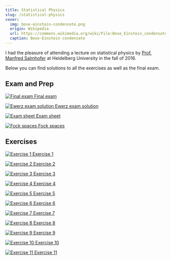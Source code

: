 ```yaml
---
title: Statistical Physics
slug: /statistical-physics
cover:
  img: bose-einstein-condensate.png
  origin: Wikipedia
  url: https://commons.wikimedia.org/wiki/File:Bose_Einstein_condensate.png
  caption: Bose-Einstein condensate
---
```


<script>
  import { DocsGrid } from '$lib'
</script>

I had the pleasure of attending a lecture on statistical physics by [Prof. Manfred Salmhofer](https://www.thphys.uni-heidelberg.de/~salmhofer) at Heidelberg University in the fall of 2016.

Below you can find solutions to all the exercises as well as the final exam.

## Exam and Prep

<DocsGrid>

[![Final exam](./thumbnails/final-exam.png) Final exam](./pdfs/final-exam.pdf)

[![Ewerz exam solution](./thumbnails/ewerz-sol.png) Ewerz exam solution](./pdfs/ewerz-sol.pdf)

[![Exam sheet](./thumbnails/exam-sheet.png) Exam sheet](./pdfs/exam-sheet.pdf)

[![Fock spaces](./thumbnails/fock-spaces.png) Fock spaces](./pdfs/fock-spaces.pdf)

</DocsGrid>

## Exercises

<DocsGrid>

[![Exercise 1](./thumbnails/sol-01.png) Exercise 1](./pdfs/sol-01.pdf)

[![Exercise 2](./thumbnails/sol-02.png) Exercise 2](./pdfs/sol-02.pdf)

[![Exercise 3](./thumbnails/sol-03.png) Exercise 3](./pdfs/sol-03.pdf)

[![Exercise 4](./thumbnails/sol-04.png) Exercise 4](./pdfs/sol-04.pdf)

[![Exercise 5](./thumbnails/sol-05.png) Exercise 5](./pdfs/sol-05.pdf)

[![Exercise 6](./thumbnails/sol-06.png) Exercise 6](./pdfs/sol-06.pdf)

[![Exercise 7](./thumbnails/sol-07.png) Exercise 7](./pdfs/sol-07.pdf)

[![Exercise 8](./thumbnails/sol-08.png) Exercise 8](./pdfs/sol-08.pdf)

[![Exercise 9](./thumbnails/sol-09.png) Exercise 9](./pdfs/sol-09.pdf)

[![Exercise 10](./thumbnails/sol-10.png) Exercise 10](./pdfs/sol-10.pdf)

[![Exercise 11](./thumbnails/sol-11.png) Exercise 11](./pdfs/sol-11.pdf)

</DocsGrid>
